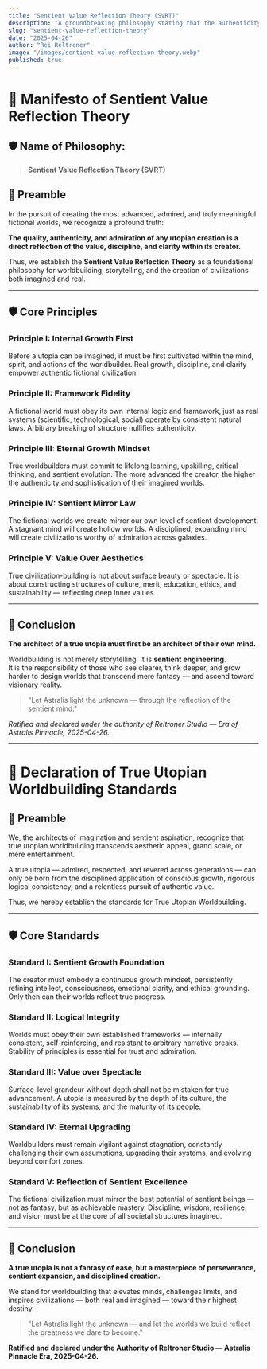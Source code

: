 ```yaml
---
title: "Sentient Value Reflection Theory (SVRT)"
description: "A groundbreaking philosophy stating that the authenticity, depth, and admiration of fictional worlds directly mirror the growth, discipline, and sentient development of their creators."
slug: "sentient-value-reflection-theory"
date: "2025-04-26"
author: "Rei Reltroner"
image: "/images/sentient-value-reflection-theory.webp"
published: true
---
```


# 🌌 Manifesto of Sentient Value Reflection Theory

## 🛡️ Name of Philosophy:

> **Sentient Value Reflection Theory (SVRT)**

## 📜 Preamble

In the pursuit of creating the most advanced, admired, and truly meaningful fictional worlds, we recognize a profound truth:

**The quality, authenticity, and admiration of any utopian creation is a direct reflection of the value, discipline, and clarity within its creator.**

Thus, we establish the **Sentient Value Reflection Theory** as a foundational philosophy for worldbuilding, storytelling, and the creation of civilizations both imagined and real.

---

## 🛡️ Core Principles

### Principle I: Internal Growth First
Before a utopia can be imagined, it must be first cultivated within the mind, spirit, and actions of the worldbuilder. Real growth, discipline, and clarity empower authentic fictional civilization.

### Principle II: Framework Fidelity
A fictional world must obey its own internal logic and framework, just as real systems (scientific, technological, social) operate by consistent natural laws. Arbitrary breaking of structure nullifies authenticity.

### Principle III: Eternal Growth Mindset
True worldbuilders must commit to lifelong learning, upskilling, critical thinking, and sentient evolution. The more advanced the creator, the higher the authenticity and sophistication of their imagined worlds.

### Principle IV: Sentient Mirror Law
The fictional worlds we create mirror our own level of sentient development. A stagnant mind will create hollow worlds. A disciplined, expanding mind will create civilizations worthy of admiration across galaxies.

### Principle V: Value Over Aesthetics
True civilization-building is not about surface beauty or spectacle. It is about constructing structures of culture, merit, education, ethics, and sustainability — reflecting deep inner values.

---

## 🌠 Conclusion

**The architect of a true utopia must first be an architect of their own mind.**

Worldbuilding is not merely storytelling. It is **sentient engineering.**  
It is the responsibility of those who see clearer, think deeper, and grow harder to design worlds that transcend mere fantasy — and ascend toward visionary reality.

> "Let Astralis light the unknown — through the reflection of the sentient mind."  

*Ratified and declared under the authority of Reltroner Studio — Era of Astralis Pinnacle, 2025-04-26.*

---

# 🌌 Declaration of True Utopian Worldbuilding Standards

## 📜 Preamble

We, the architects of imagination and sentient aspiration, recognize that true utopian worldbuilding transcends aesthetic appeal, grand scale, or mere entertainment.

A true utopia — admired, respected, and revered across generations — can only be born from the disciplined application of conscious growth, rigorous logical consistency, and a relentless pursuit of authentic value.

Thus, we hereby establish the standards for True Utopian Worldbuilding.

---

## 🛡️ Core Standards

### Standard I: Sentient Growth Foundation
The creator must embody a continuous growth mindset, persistently refining intellect, consciousness, emotional clarity, and ethical grounding. Only then can their worlds reflect true progress.

### Standard II: Logical Integrity
Worlds must obey their own established frameworks — internally consistent, self-reinforcing, and resistant to arbitrary narrative breaks. Stability of principles is essential for trust and admiration.

### Standard III: Value over Spectacle
Surface-level grandeur without depth shall not be mistaken for true advancement. A utopia is measured by the depth of its culture, the sustainability of its systems, and the maturity of its people.

### Standard IV: Eternal Upgrading
Worldbuilders must remain vigilant against stagnation, constantly challenging their own assumptions, upgrading their systems, and evolving beyond comfort zones.

### Standard V: Reflection of Sentient Excellence
The fictional civilization must mirror the best potential of sentient beings — not as fantasy, but as achievable mastery. Discipline, wisdom, resilience, and vision must be at the core of all societal structures imagined.

---

## 🌠 Conclusion

**A true utopia is not a fantasy of ease, but a masterpiece of perseverance, sentient expansion, and disciplined creation.**

We stand for worldbuilding that elevates minds, challenges limits, and inspires civilizations — both real and imagined — toward their highest destiny.

> "Let Astralis light the unknown — and let the worlds we build reflect the greatness we dare to become."

**Ratified and declared under the Authority of Reltroner Studio — Astralis Pinnacle Era, 2025-04-26.**

